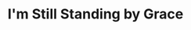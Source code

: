 ---
title: "I'm Still Standing by Grace"
url: /baltimore/im-still-standing-by-grace/
shop: chemist
---